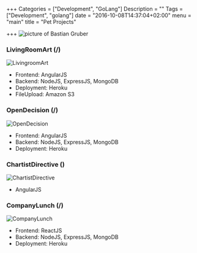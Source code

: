 +++
Categories = ["Development", "GoLang"]
Description = ""
Tags = ["Development", "golang"]
date = "2016-10-08T14:37:04+02:00"
menu = "main"
title = "Pet Projects"

+++
<img src="https://s3.eu-central-1.amazonaws.com/gruberb-blog/focus.jpg" alt="picture of Bastian Gruber"/>

### LivingRoomArt (<a href="https://github.com/gruberb/LivingRoomArt"><i class="fa fa-github" aria-hidden="true"></i></a>/<a href="http://livingroomart-frontend.herokuapp.com/"><i class="fa fa-globe" aria-hidden="true"></i></a>)
<img src="https://s3.eu-central-1.amazonaws.com/gruberb-blog/la.png" title="LivingroomArt"/>

- Frontend: AngularJS
- Backend: NodeJS, ExpressJS, MongoDB
- Deployment: Heroku
- FileUpload: Amazon S3

### OpenDecision (<a href="https://github.com/gruberb/OpenDecision"><i class="fa fa-github" aria-hidden="true"></i></a>/<a href="https://opendecision-frontend.herokuapp.com/#/registration"><i class="fa fa-globe" aria-hidden="true"></i></a>)
<img src="https://s3.eu-central-1.amazonaws.com/gruberb-blog/od.png" title="OpenDecision"/>

 - Frontend: AngularJS
 - Backend: NodeJS, ExpressJS, MongoDB
 - Deployment: Heroku


### ChartistDirective (<a href="https://github.com/gruberb/chartistAngularDirective"><i class="fa fa-github" aria-hidden="true"></i></a>)
<img src="https://s3.eu-central-1.amazonaws.com/gruberb-blog/ca.png" title="ChartistDirective"/>

 - AngularJS

### CompanyLunch (<a href="https://github.com/gruberb/CompanyLunch"><i class="fa fa-github" aria-hidden="true"></i></a>/<a href="https://companylunch-frontend.herokuapp.com/"><i class="fa fa-globe" aria-hidden="true"></i></a>)
<img src="https://s3.eu-central-1.amazonaws.com/gruberb-blog/rr.png" title="CompanyLunch"/>

- Frontend: ReactJS
- Backend: NodeJS, ExpressJS, MongoDB
- Deployment: Heroku
